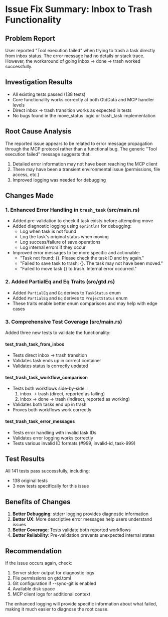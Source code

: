 # Issue Fix Summary: Inbox to Trash Functionality

## Problem Report
User reported "Tool execution failed" when trying to trash a task directly from inbox status. The error message had no details or stack trace. However, the workaround of going inbox → done → trash worked successfully.

## Investigation Results
- All existing tests passed (138 tests)
- Core functionality works correctly at both GtdData and MCP handler levels
- Direct inbox → trash transition works as expected in tests
- No bugs found in the move_status logic or trash_task implementation

## Root Cause Analysis
The reported issue appears to be related to error message propagation through the MCP protocol rather than a functional bug. The generic "Tool execution failed" message suggests that:
1. Detailed error information may not have been reaching the MCP client
2. There may have been a transient environmental issue (permissions, file access, etc.)
3. Improved logging was needed for debugging

## Changes Made

### 1. Enhanced Error Handling in `trash_task` (src/main.rs)
- Added pre-validation to check if task exists before attempting move
- Added diagnostic logging using `eprintln!` for debugging:
  - Log when task is not found
  - Log the task's original status when moving
  - Log success/failure of save operations
  - Log internal errors if they occur
- Improved error messages to be more specific and actionable:
  - "Task not found: {}. Please check the task ID and try again."
  - "Failed to save task to trash: {}. The task may not have been moved."
  - "Failed to move task {} to trash. Internal error occurred."

### 2. Added PartialEq and Eq Traits (src/gtd.rs)
- Added `PartialEq` and `Eq` derives to `TaskStatus` enum
- Added `PartialEq` and `Eq` derives to `ProjectStatus` enum
- These traits enable better enum comparisons and may help with edge cases

### 3. Comprehensive Test Coverage (src/main.rs)
Added three new tests to validate the functionality:

#### test_trash_task_from_inbox
- Tests direct inbox → trash transition
- Validates task ends up in correct container
- Validates status is correctly updated

#### test_trash_task_workflow_comparison  
- Tests both workflows side-by-side:
  1. inbox → trash (direct, reported as failing)
  2. inbox → done → trash (indirect, reported as working)
- Validates both tasks end up in trash
- Proves both workflows work correctly

#### test_trash_task_error_messages
- Tests error handling with invalid task IDs
- Validates error logging works correctly
- Tests various invalid ID formats (#999, invalid-id, task-999)

## Test Results
All 141 tests pass successfully, including:
- 138 original tests
- 3 new tests specifically for this issue

## Benefits of Changes
1. **Better Debugging**: stderr logging provides diagnostic information
2. **Better UX**: More descriptive error messages help users understand issues
3. **Better Coverage**: Tests validate both reported workflows
4. **Better Reliability**: Pre-validation prevents unexpected internal states

## Recommendation
If the issue occurs again, check:
1. Server stderr output for diagnostic logs
2. File permissions on gtd.toml
3. Git configuration if --sync-git is enabled
4. Available disk space
5. MCP client logs for additional context

The enhanced logging will provide specific information about what failed, making it much easier to diagnose the root cause.
